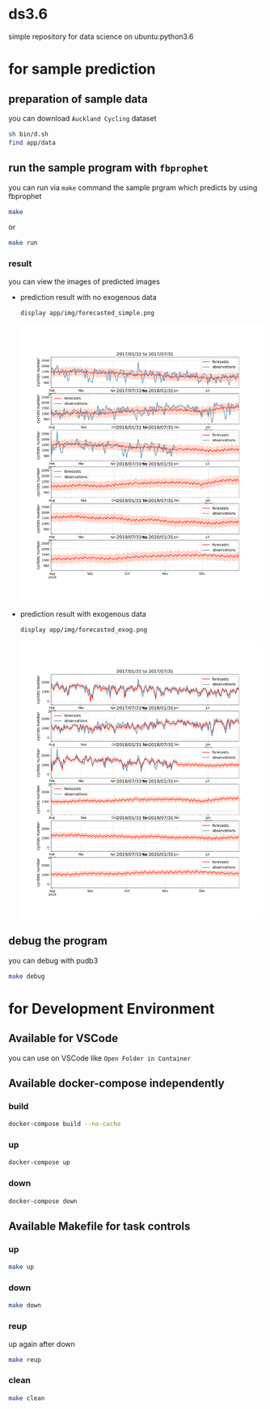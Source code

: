 # ds3.6

simple repository for data science on ubuntu:python3.6

# for sample prediction

## preparation of sample data

you can download `Auckland Cycling` dataset

```bash
sh bin/d.sh
find app/data
```

## run the sample program with `fbprophet`

you can run via `make` command the sample prgram which predicts by using fbprophet

```bash
make
```

or 

```bash
make run
```

### result

you can view the images of predicted images


- prediction result with no exogenous data

    ```bash
    display app/img/forecasted_simple.png
    ```

    ![forecasted_simple.png](app/img/forecasted_simple.png)


- prediction result with exogenous data

    ```bash
    display app/img/forecasted_exog.png
    ```

    ![forecasted_exog.png](app/img/forecasted_exog.png)

## debug the program

you can debug with pudb3

```bash
make debug
```

# for Development Environment

## Available for VSCode
you can use on VSCode like `Open Folder in Container`

## Available docker-compose independently

### build

```bash
docker-compose build --no-cache
```

### up

```bash
docker-compose up
```

### down

```bash
docker-compose down
```

## Available Makefile for task controls

### up

```bash
make up
```

### down

```bash
make down
```

### reup

up again after down

```bash
make reup
```

### clean

```bash
make clean
```
